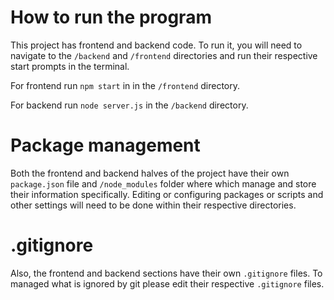 # How to run the program
This project has frontend and backend code. To run it, you will need to navigate to the `/backend` and `/frontend` directories and run their respective start prompts in the terminal.

For frontend run `npm start` in in the `/frontend` directory.

For backend run `node server.js` in the `/backend` directory.


# Package management
Both the frontend and backend halves of the project have their own `package.json` file and `/node_modules` folder where which manage and store their information specifically. Editing or configuring packages or scripts and other settings will need to be done within their respective directories.  

# .gitignore
Also, the frontend and backend sections have their own `.gitignore` files. To managed what is ignored by git please edit their respective `.gitignore` files.

